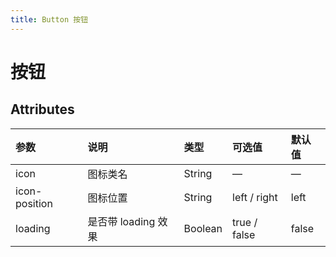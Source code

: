 ```yaml
---
title: Button 按钮
---
```


# 按钮


<ClientOnly>
<button-demo-1></button-demo-1>
<button-demo-2></button-demo-2>
</ClientOnly>

## Attributes
| 参数          | 说明          |   类型  | 可选值  | 默认值  |
| :------------- |:-------------|:-------|:-------|:-------|
| icon          | 图标类名      |  String |   —  |   —  |
| icon-position | 图标位置      |  String |  left / right |    left |
| loading | 是否带 loading 效果     |   Boolean |  true / false |     false |


